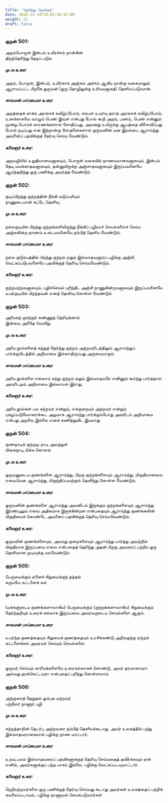 ```yaml
---
title: 'தெரிந்து தெளிதல்'
date: 2018-11-14T19:02:50-07:00
weight: 13
draft: false
---
```



### குறள்  501:

அறம்பொருள் இன்பம் உயிரச்சம் நான்கின்  
திறந்தெரிந்து தேறப் படும்

##### மு.வ உரை:  

அறம், பொருள், இன்பம், உயிர்காக அஞ்சும் அச்சம் ஆகிய நான்கு வகையாலும் ஆராயப்பட்ட பிறகே ஒருவன் (ஒரு தொழிலுக்கு உரியவனாகத்) தெளியப்படுவான்.

##### சாலமன் பாப்பையா உரை:

அறத்தைக் காக்க அரசைக் கவிழ்ப்போம், சம்பள உயர்வு தராத அரசைக் கவிழ்ப்போம், உனக்காகவே வாழும் பெண் இவள் என்பது போல் கூறி அறம், பணம், பெண் என்னும் மூன்று பொய்க் காரணங்களால் சோதிப்பது, அவனது உயிருக்கு ஆபத்தை விளைவிப்பது போல் நடிப்பது என இந்நான்கு சோதனைகளால் ஒருவனின் மன இயல்பை ஆராய்ந்து அவனைப் பதவிக்குத் தேர்வு செய்ய வேண்டும்.

##### கலைஞர் உரை:

அறவழியில் உறுதியானவனாகவும், பொருள் வகையில் நாணயமானவனாகவும், இன்பம் தேடி மயங்காதவனாகவும், தன்னுயிருக்கு அஞ்சாதவனாகவும் இருப்பவனையே ஆய்ந்தறிந்து ஒரு பணிக்கு அமர்த்த வேண்டும்

### குறள்  502:

குடிப்பிறந்து குற்றத்தின் நீங்கி வடுப்பரியும்  
நாணுடையான் கட்டே தெளிவு

##### மு.வ உரை:  

நல்லகுடியில் பிறந்து குற்றங்களிலிருந்து நீங்கிப் பழியாச் செயல்களைச் செய்ய அஞ்சுகின்ற நாணம் உடையவனையே நம்பித் தெளிய வேண்டும்.

##### சாலமன் பாப்பையா உரை:

நல்ல குடும்பத்தில் பிறந்து குற்றம் ஏதும் இல்லாதவனாய்ப் பழிக்கு அஞ்சி, வெட்கப்படுபவனையே பதவிக்குத் தெரிவு செய்யவேண்டும்.

##### கலைஞர் உரை:

குற்றமற்றவனாகவும், பழிச்செயல் புரிந்திட அஞ்சி நாணுகின்றவனாகவும் இருப்பவனையே உயர்குடியில் பிறந்தவன் எனத் தெளிவு கொள்ள வேண்டும்

### குறள்  503:

அரியகற் றாசற்றார் கண்ணுந் தெரியுங்கால்  
இன்மை அரிதே வெளிறு

##### மு.வ உரை:  

அரிய நூல்களைத் கற்றுத் தேர்ந்து குற்றம் அற்றவரிடத்திலும் ஆராய்ந்துப் பார்க்குமிடத்தில் அறியாமை இல்லாதிருப்பது அருமையாகும்.

##### சாலமன் பாப்பையா உரை:

அரிய நூல்களை எல்லாம் கற்று குற்றம் ஏதும் இல்லாதவரே எனினும் கூர்ந்து பார்த்தால் அவரிடமும் அறியாமை இல்லாமல் இராது.

##### கலைஞர் உரை:

அரிய நூல்கள் பல கற்றவர் என்றும், எக்குறையும் அற்றவர் என்றும் புகழப்படுவோரைக்கூட அழமாக ஆராய்ந்து பார்க்கும்போது அவரிடம் அறியாமை என்பது அறவே இல்லை எனக் கணித்துவிட இயலாது

### குறள்  504:

குணநாடிக் குற்றமு நாடி அவற்றுள்  
மிகைநாடி மிக்க கொளல்

##### மு.வ உரை:  

ஒருவனுடைய குணங்களை ஆராய்ந்து, பிறகு குற்றங்களையும் ஆராய்ந்து, மிகுதியானவை எவையென ஆராய்ந்து, மிகுந்திப்பவற்றால் தெளிந்து கொள்ள வேண்டும்.

##### சாலமன் பாப்பையா உரை:

ஒருவனின் குணங்களை ஆராய்ந்து அவனிடம் இருக்கும் குற்றங்களையும் ஆராய்ந்து இரண்டிலும் எவை அதிகமாக இருக்கின்றன என்பதையும் ஆராய்ந்து குணங்களின் மிகுதியைக் கொண்டே அவனைப் பதவிக்குத் தெரிவு செய்யவேண்டும்.

##### கலைஞர் உரை:

ஒருவரின் குணங்களையும், அவரது குறைகளையும் ஆராய்ந்து பார்த்து அவற்றில் மிகுதியாக இருப்பவை எவை என்பதைத் தெரிந்து அதன் பிறகு அவரைப் பற்றிய ஒரு தெளிவான முடிவுக்கு வரவேண்டும்

### குறள்  505:

பெருமைக்கும் ஏனைச் சிறுமைக்குந் தத்தங்  
கருமமே கட்டளைக் கல்

##### மு.வ உரை:  

(மக்களுடைய குணங்களாலாகிய) பெருமைக்கும் (குற்றங்களாலாகிய) சிறுமைக்கும் தேர்ந்தறியும் உரைக் கல்லாக இருப்பவை அவரவருடைய செயல்களே ஆகும்.

##### சாலமன் பாப்பையா உரை:

உயர்ந்த குணத்தையும் சிறுமைக் குணத்தையும் உரசிக்கண்டு அறிவதற்கு ஏற்றக் கட்டளைக்கல் அவரவர் செய்யும் செயல்களே.

##### கலைஞர் உரை:

ஒருவர் செய்யும் காரியங்களையே உரைகல்லாகக் கொண்டு, அவர் தரமானவரா அல்லது தரங்கெட்டவரா என்பதைப் புரிந்து கொள்ளலாம்

### குறள்  506:

அற்றாரைத் தேறுதல் ஓம்புக மற்றவர்  
பற்றிலர் நாணார் பழி

##### மு.வ உரை:  

சுற்றத்தாறின் தெடர்பு அற்றவரை நம்பித் தெளியக்கூடாது, அவர் உலகத்தில் பற்று இல்லாதவராகையால் பழிக்கு நாண மாட்டார்.

##### சாலமன் பாப்பையா உரை:

உறவு பலம் இல்லாதவரைப் பதவிகளுக்குத் தெரிவு செய்வதைத் தவிர்க்கவும் ஏன் எனில், அவர்களுக்குப் பந்த பாசம் இல்லை. பழிக்கு வெட்கப்படவுமாட்டார்.

##### கலைஞர் உரை:

நெறியற்றவர்களை ஒரு பணிக்குத் தேர்வு செய்வது கூடாது அவர்கள் உலகத்தைப் பற்றிக் கவலைப்படாமல், பழிக்கு நாணாமல் செயல்படுவார்கள்